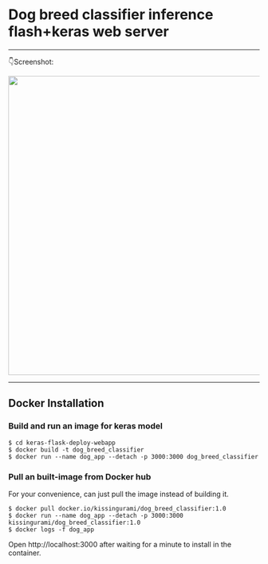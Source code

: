 # Dog breed classifier inference flash+keras web server

------------------

:point_down:Screenshot:

<p align="center">
  <img src="https://raw.githubusercontent.com/kissingurami/my_notebooks/master/4.0-Udacity-Data-Science/7.0_dog_breed_classifier/dog_breed_image_classifier_train/Screenshot.png" width="600px" alt="">
</p>

------------------

## Docker Installation

### Build and run an image for keras model 
```shell
$ cd keras-flask-deploy-webapp
$ docker build -t dog_breed_classifier 
$ docker run --name dog_app --detach -p 3000:3000 dog_breed_classifier
```

### Pull an built-image from Docker hub
For your convenience, can just pull the image instead of building it. 
```shell
$ docker pull docker.io/kissingurami/dog_breed_classifier:1.0
$ docker run --name dog_app --detach -p 3000:3000 kissingurami/dog_breed_classifier:1.0
$ docker logs -f dog_app
```
Open http://localhost:3000 after waiting for a minute to install in the container.
